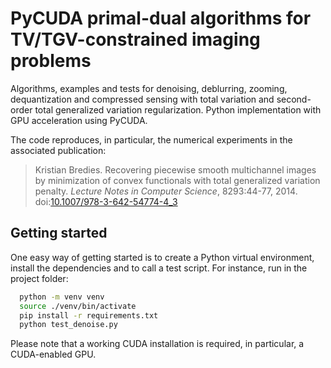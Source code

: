 # PyCUDA primal-dual algorithms for TV/TGV-constrained imaging problems

Algorithms, examples and tests for denoising, deblurring, zooming, dequantization and compressed sensing with total variation and second-order total generalized variation regularization. Python implementation with GPU acceleration using PyCUDA.

The code reproduces, in particular, the numerical experiments in the associated publication:

> Kristian Bredies. Recovering piecewise smooth multichannel images by minimization of convex functionals with total generalized variation penalty. *Lecture Notes in Computer Science*, 8293:44-77, 2014. doi:[10.1007/978-3-642-54774-4_3](https://doi.org/10.1007/978-3-642-54774-4_3)
 
## Getting started

One easy way of getting started is to create a Python virtual environment, install the dependencies and to call a test script. For instance, run in the project folder:

```bash
  python -m venv venv
  source ./venv/bin/activate
  pip install -r requirements.txt
  python test_denoise.py
```
Please note that a working CUDA installation is required, in particular, a CUDA-enabled GPU.
